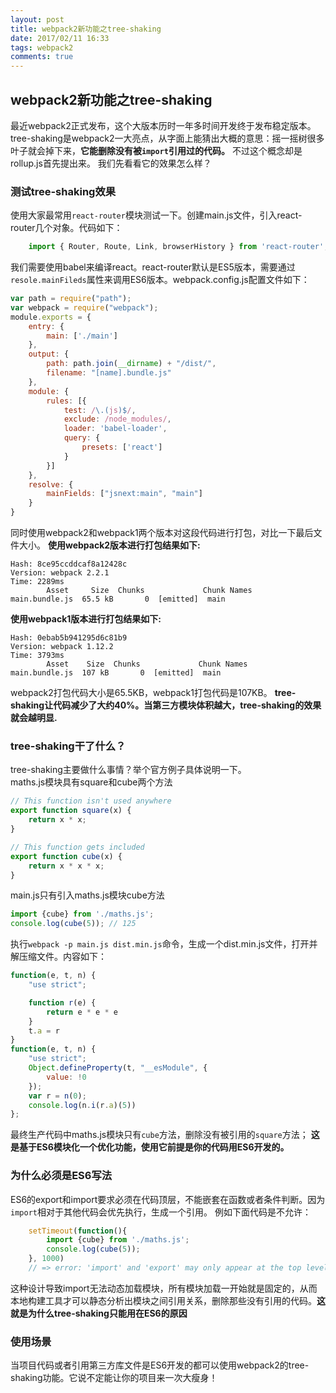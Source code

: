 ```yaml
---
layout: post
title: webpack2新功能之tree-shaking 
date: 2017/02/11 16:33
tags: webpack2  
comments: true
---
```


## webpack2新功能之tree-shaking 
最近webpack2正式发布，这个大版本历时一年多时间开发终于发布稳定版本。
tree-shaking是webpack2一大亮点，从字面上能猜出大概的意思：摇一摇树很多叶子就会掉下来，__它能删除没有被`import`引用过的代码。__ 不过这个概念却是rollup.js首先提出来。
我们先看看它的效果怎么样？

### 测试tree-shaking效果
使用大家最常用`react-router`模块测试一下。创建main.js文件，引入react-router几个对象。代码如下：
```js
    import { Router, Route, Link, browserHistory } from 'react-router';
```
我们需要使用babel来编译react。react-router默认是ES5版本，需要通过`resole.mainFileds`属性来调用ES6版本。webpack.config.js配置文件如下：
```js
var path = require("path");
var webpack = require("webpack");
module.exports = {
    entry: {
        main: ['./main']
    },
    output: {
        path: path.join(__dirname) + "/dist/",
        filename: "[name].bundle.js"
    },
    module: {
        rules: [{
            test: /\.(js)$/,
            exclude: /node_modules/,
            loader: 'babel-loader',
            query: {
                presets: ['react']
            }
        }]
    },
    resolve: {      
        mainFields: ["jsnext:main", "main"]
    }
}
```
同时使用webpack2和webpack1两个版本对这段代码进行打包，对比一下最后文件大小。
__使用webpack2版本进行打包结果如下:__
```
Hash: 8ce95ccddcaf8a12428c
Version: webpack 2.2.1
Time: 2289ms
        Asset     Size  Chunks             Chunk Names
main.bundle.js  65.5 kB       0  [emitted]  main
```
__使用webpack1版本进行打包结果如下:__
```
Hash: 0ebab5b941295d6c81b9
Version: webpack 1.12.2
Time: 3793ms
        Asset    Size  Chunks             Chunk Names
main.bundle.js  107 kB       0  [emitted]  main
```
webpack2打包代码大小是65.5KB，webpack1打包代码是107KB。
__tree-shaking让代码减少了大约40%。当第三方模块体积越大，tree-shaking的效果就会越明显.__

### tree-shaking干了什么？
tree-shaking主要做什么事情？举个官方例子具体说明一下。   
maths.js模块具有square和cube两个方法
```js
// This function isn't used anywhere
export function square(x) {
    return x * x;
}

// This function gets included
export function cube(x) {
    return x * x * x;
}
```

main.js只有引入maths.js模块cube方法

```js
import {cube} from './maths.js';
console.log(cube(5)); // 125
```
执行`webpack -p main.js dist.min.js`命令，生成一个dist.min.js文件，打开并解压缩文件。内容如下：

```js
function(e, t, n) {
    "use strict";

    function r(e) {
        return e * e * e
    }
    t.a = r
}
function(e, t, n) {
    "use strict";
    Object.defineProperty(t, "__esModule", {
        value: !0
    });
    var r = n(0);
    console.log(n.i(r.a)(5))
};
```
最终生产代码中maths.js模块只有`cube`方法，删除没有被引用的`square`方法；
__这是基于ES6模块化一个优化功能，使用它前提是你的代码用ES6开发的。__

### 为什么必须是ES6写法
ES6的export和import要求必须在代码顶层，不能嵌套在函数或者条件判断。因为`import`相对于其他代码会优先执行，生成一个引用。
例如下面代码是不允许：
```js
    setTimeout(function(){
        import {cube} from './maths.js';
        console.log(cube(5));
    }, 1000)
    // => error: 'import' and 'export' may only appear at the top level
```
这种设计导致import无法动态加载模块，所有模块加载一开始就是固定的，从而本地构建工具才可以静态分析出模块之间引用关系，删除那些没有引用的代码。__这就是为什么tree-shaking只能用在ES6的原因__

### 使用场景
当项目代码或者引用第三方库文件是ES6开发的都可以使用webpack2的tree-shaking功能。它说不定能让你的项目来一次大瘦身！







